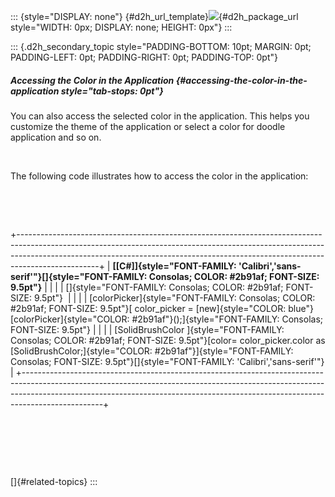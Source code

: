 ::: {style="DISPLAY: none"}
[](ms-xhelp:///?Id=d2h_url_template){#d2h_url_template}![](!package_url!){#d2h_package_url style="WIDTH: 0px; DISPLAY: none; HEIGHT: 0px"}
:::

::: {.d2h_secondary_topic style="PADDING-BOTTOM: 10pt; MARGIN: 0pt; PADDING-LEFT: 0pt; PADDING-RIGHT: 0pt; PADDING-TOP: 0pt"}
##### Accessing the Color in the Application {#accessing-the-color-in-the-application style="tab-stops: 0pt"}

You can also access the selected color in the application. This helps you customize the theme of the application or select a color for doodle application and so on.

 

The following code illustrates how to access the color in the application:

 

 

+--------------------------------------------------------------------------------------------------------------------------------------------------------------------------------------------------------------------------------------------------------------+
| **[\[C#\]]{style="FONT-FAMILY: 'Calibri','sans-serif'"}[]{style="FONT-FAMILY: Consolas; COLOR: #2b91af; FONT-SIZE: 9.5pt"}**                                                                                                                                 |
|                                                                                                                                                                                                                                                              |
| []{style="FONT-FAMILY: Consolas; COLOR: #2b91af; FONT-SIZE: 9.5pt"}                                                                                                                                                                                          |
|                                                                                                                                                                                                                                                              |
| [colorPicker]{style="FONT-FAMILY: Consolas; COLOR: #2b91af; FONT-SIZE: 9.5pt"}[ color_picker = [new]{style="COLOR: blue"} [colorPicker]{style="COLOR: #2b91af"}();]{style="FONT-FAMILY: Consolas; FONT-SIZE: 9.5pt"}                                         |
|                                                                                                                                                                                                                                                              |
| [SolidBrushColor ]{style="FONT-FAMILY: Consolas; COLOR: #2b91af; FONT-SIZE: 9.5pt"}[color= color_picker.color as [SolidBrushColor;]{style="COLOR: #2b91af"}]{style="FONT-FAMILY: Consolas; FONT-SIZE: 9.5pt"}[]{style="FONT-FAMILY: 'Calibri','sans-serif'"} |
+--------------------------------------------------------------------------------------------------------------------------------------------------------------------------------------------------------------------------------------------------------------+

 

                    

 

[]{#related-topics}
:::
